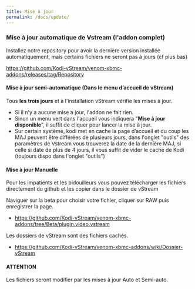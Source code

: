 ```yaml
---
title: Mise à jour
permalink: /docs/update/
---
```


### Mise à jour automatique de Vstream (l'addon complet)

Installez notre repository pour avoir la dernière version installée automatiquement, mais certains fichiers ne seront pas à jours (cf plus bas)

https://github.com/Kodi-vStream/venom-xbmc-addons/releases/tag/Repository

#### Mise à jour semi-automatique (Dans le menu d’accueil de vStream)

Tous **les trois jours** et à l'installation vStream vérifie les mises à jour.
- Si il n'y a aucune mise a jour, l'addon ne fait rien.
- Sinon un menu vert dans l'accueil vous indiquera "**Mise à jour disponible**", il suffit de cliquer pour lancer la mise à jour.
- Sur certain système, kodi met en cache la page d’accueil et du coup les MAJ peuvent être différées de plusieurs jours, dans l'onglet "outils" des paramètres de Vstream vous trouverez la date de la dernière MAJ, si celle si date de plus de 4 jours, il vous suffit de vider le cache de Kodi (toujours dispo dans l'onglet "outils")

#### Mise à jour Manuelle

Pour les impatients et les bidouilleurs vous pouvez télécharger les fichiers directement du github et les copier dans le dossier de vStream

Naviguer sur la beta pour choisir votre fichier, cliquer sur RAW puis enregistrer la page.

- https://github.com/Kodi-vStream/venom-xbmc-addons/tree/Beta/plugin.video.vstream

Les dossiers de vStream sont des fichiers cachés.

- https://github.com/Kodi-vStream/venom-xbmc-addons/wiki/Dossier-vStream

#### ATTENTION
Les fichiers seront modifier par les mises à jour Auto et Semi-auto.
